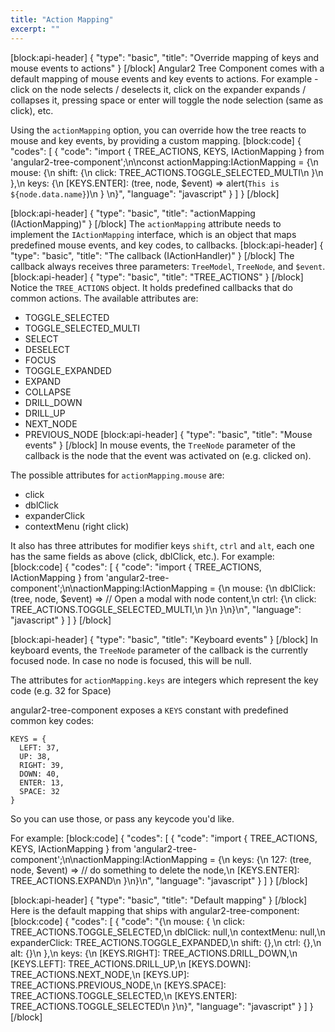 ```yaml
---
title: "Action Mapping"
excerpt: ""
---
```

[block:api-header]
{
  "type": "basic",
  "title": "Override mapping of keys and mouse events to actions"
}
[/block]
Angular2 Tree Component comes with a default mapping of mouse events and key events to actions. For example - click on the node selects / deselects it, click on the expander expands / collapses it, pressing space or enter will toggle the node selection (same as click), etc.

Using the `actionMapping` option, you can override how the tree reacts to mouse and key events, by providing a custom mapping.
[block:code]
{
  "codes": [
    {
      "code": "import { TREE_ACTIONS, KEYS, IActionMapping } from 'angular2-tree-component';\n\nconst actionMapping:IActionMapping = {\n  mouse: {\n    shift: {\n      click: TREE_ACTIONS.TOGGLE_SELECTED_MULTI\n    }\n  },\n  keys: {\n    [KEYS.ENTER]: (tree, node, $event) => alert(`This is ${node.data.name}`)\n  }  \n}",
      "language": "javascript"
    }
  ]
}
[/block]

[block:api-header]
{
  "type": "basic",
  "title": "actionMapping (IActionMapping)"
}
[/block]
The `actionMapping` attribute needs to implement the `IActionMapping` interface, which is an object that maps predefined mouse events, and key codes, to callbacks.
[block:api-header]
{
  "type": "basic",
  "title": "The callback (IActionHandler)"
}
[/block]
The callback always receives three parameters: `TreeModel`, `TreeNode`, and `$event`.
[block:api-header]
{
  "type": "basic",
  "title": "TREE_ACTIONS"
}
[/block]
Notice the `TREE_ACTIONS` object. It holds predefined callbacks that do common actions.
The available attributes are:
- TOGGLE_SELECTED
- TOGGLE_SELECTED_MULTI
- SELECT
- DESELECT
- FOCUS
- TOGGLE_EXPANDED
- EXPAND
- COLLAPSE
- DRILL_DOWN
- DRILL_UP
- NEXT_NODE
- PREVIOUS_NODE
[block:api-header]
{
  "type": "basic",
  "title": "Mouse events"
}
[/block]
In mouse events, the `TreeNode` parameter of the callback is the node that the event was activated on (e.g. clicked on).

The possible attributes for `actionMapping.mouse` are:
- click
- dblClick
- expanderClick
- contextMenu (right click)

It also has three attributes for modifier keys `shift`, `ctrl` and `alt`, each one has the same fields as above (click, dblClick, etc.).
For example: 
[block:code]
{
  "codes": [
    {
      "code": "import { TREE_ACTIONS, IActionMapping } from 'angular2-tree-component';\n\nactionMapping:IActionMapping = {\n  mouse: {\n    dblClick: (tree, node, $event) => // Open a modal with node content,\n    ctrl: {\n       click: TREE_ACTIONS.TOGGLE_SELECTED_MULTI,\n    }\n  }\n}\n",
      "language": "javascript"
    }
  ]
}
[/block]

[block:api-header]
{
  "type": "basic",
  "title": "Keyboard events"
}
[/block]
In keyboard events, the `TreeNode` parameter of the callback is the currently focused node. In case no node is focused, this will be null.

The attributes for `actionMapping.keys` are integers which represent the key code (e.g. 32 for Space)

angular2-tree-component exposes a `KEYS` constant with predefined common key codes:

```
KEYS = {    
  LEFT: 37,
  UP: 38,
  RIGHT: 39,
  DOWN: 40,
  ENTER: 13,
  SPACE: 32
}
```

So you can use those, or pass any keycode you'd like.

For example: 
[block:code]
{
  "codes": [
    {
      "code": "import { TREE_ACTIONS, KEYS, IActionMapping } from 'angular2-tree-component';\n\nactionMapping:IActionMapping = {\n  keys: {\n    127: (tree, node, $event) => // do something to delete the node,\n    [KEYS.ENTER]: TREE_ACTIONS.EXPAND\n  }\n}\n",
      "language": "javascript"
    }
  ]
}
[/block]

[block:api-header]
{
  "type": "basic",
  "title": "Default mapping"
}
[/block]
Here is the default mapping that ships with angular2-tree-component:
[block:code]
{
  "codes": [
    {
      "code": "{\n  mouse: {    \n    click: TREE_ACTIONS.TOGGLE_SELECTED,\n    dblClick: null,\n    contextMenu: null,\n    expanderClick: TREE_ACTIONS.TOGGLE_EXPANDED,\n    shift: {},\n    ctrl: {},\n    alt: {}\n  },\n  keys: {\n    [KEYS.RIGHT]: TREE_ACTIONS.DRILL_DOWN,\n    [KEYS.LEFT]: TREE_ACTIONS.DRILL_UP,\n    [KEYS.DOWN]: TREE_ACTIONS.NEXT_NODE,\n    [KEYS.UP]: TREE_ACTIONS.PREVIOUS_NODE,\n    [KEYS.SPACE]: TREE_ACTIONS.TOGGLE_SELECTED,\n    [KEYS.ENTER]: TREE_ACTIONS.TOGGLE_SELECTED\n  }\n}",
      "language": "javascript"
    }
  ]
}
[/block]